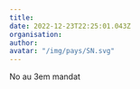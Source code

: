 ```yaml
---
title: 
date: 2022-12-23T22:25:01.043Z
organisation: 
author: 
avatar: "/img/pays/SN.svg"
---
```


No au 3em mandat